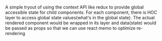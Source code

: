 A simple tryout of using the context API like redux to provide global accessible state for child components.
For each component, there is HOC layer to access global state values(what's in the global state). 
The actual rendered component would be wrapped in its layer and data(state) would be passed as props 
so that we can use react memo to optimize re-rendering
